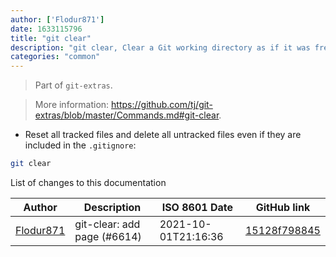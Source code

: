 ```yaml
---
author: ['Flodur871']
date: 1633115796
title: "git clear"
description: "git clear, Clear a Git working directory as if it was freshly cloned with the current branch including files in `.gitignore`."
categories: "common"
---
```

> Part of `git-extras`.

> More information: <https://github.com/tj/git-extras/blob/master/Commands.md#git-clear>.

- Reset all tracked files and delete all untracked files even if they are included in the `.gitignore`:

```bash
git clear
```
List of changes to this documentation


Author | Description | ISO 8601 Date | GitHub link
------|-----|-----|-----
[Flodur871](mailto:42621369+Flodur871@users.noreply.github.com) | git-clear: add page (#6614) | 2021-10-01T21:16:36 | [15128f798845](https://github.com/tldr-pages/tldr/commit/15128f798845b162fb2e6c9b9153a66cbcd5dfcc)

